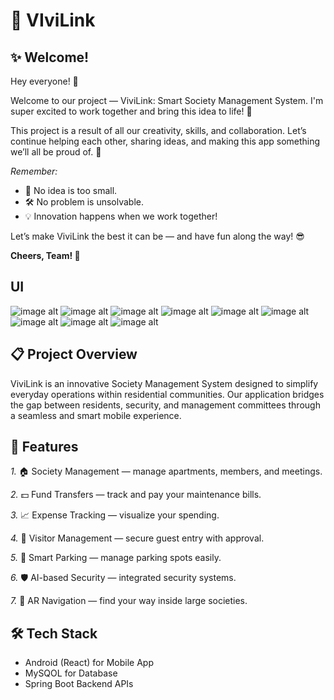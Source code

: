 # 📱 VIviLink

## ✨ Welcome!
Hey everyone! 🙌

Welcome to our project — ViviLink: Smart Society Management System.
I'm super excited to work together and bring this idea to life! 🚀

This project is a result of all our creativity, skills, and collaboration.
Let’s continue helping each other, sharing ideas, and making this app something we’ll all be proud of. 🌟

*Remember:*

* 💬 No idea is too small.
* 🛠️ No problem is unsolvable.
* 💡 Innovation happens when we work together!

Let’s make ViviLink the best it can be — and have fun along the way! 😎

 **Cheers, Team! 💖**

 ## UI

![image alt](https://github.com/TheSBVaidya/VIviLink/blob/9e681ec13e9c8c9b4debd643c70661120e80cdd5/UI/signIn1.jpg)
![image alt](https://github.com/TheSBVaidya/VIviLink/blob/718d17fce2c5f1841544efcb8019183bc5860078/UI/signIn2.jpg)
![image alt](https://github.com/TheSBVaidya/VIviLink/blob/718d17fce2c5f1841544efcb8019183bc5860078/UI/signIn3.jpg)
![image alt](https://github.com/TheSBVaidya/VIviLink/blob/718d17fce2c5f1841544efcb8019183bc5860078/UI/WaitingPeriod.jpg)
![image alt](https://github.com/TheSBVaidya/VIviLink/blob/718d17fce2c5f1841544efcb8019183bc5860078/UI/Profile.jpg)
![image alt](https://github.com/TheSBVaidya/VIviLink/blob/718d17fce2c5f1841544efcb8019183bc5860078/UI/HomePage.jpg)
![image alt](https://github.com/TheSBVaidya/VIviLink/blob/718d17fce2c5f1841544efcb8019183bc5860078/UI/MaintencePayment.jpg)
![image alt](https://github.com/TheSBVaidya/VIviLink/blob/718d17fce2c5f1841544efcb8019183bc5860078/UI/Sucess.jpg)
![image alt](https://github.com/TheSBVaidya/VIviLink/blob/718d17fce2c5f1841544efcb8019183bc5860078/UI/TrackExpence.jpg)

## 📋 Project Overview
ViviLink is an innovative Society Management System designed to simplify everyday operations within residential communities.
Our application bridges the gap between residents, security, and management committees through a seamless and smart mobile experience.

## 🚀 Features
*1.* 🏠 Society Management — manage apartments, members, and meetings.

*2.* 💵 Fund Transfers — track and pay your maintenance bills. 

*3.* 📈 Expense Tracking — visualize your spending.

*4.* 🧾 Visitor Management — secure guest entry with approval.

*5.* 🚗 Smart Parking — manage parking spots easily.

*6.* 🛡️ AI-based Security — integrated security systems.

*7.* 🧭 AR Navigation — find your way inside large societies.


## 🛠️ Tech Stack
* Android (React) for Mobile App
* MySQOL for Database
* Spring Boot Backend APIs



